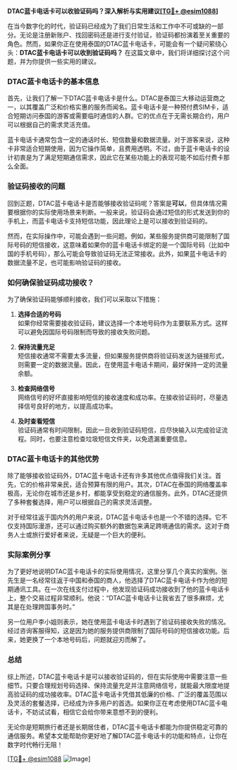 **DTAC蓝卡电话卡可以收验证码吗？深入解析与实用建议[[TG💪+ @esim1088](https://t.me/s/esim1088)]**

在当今数字化的时代，验证码已经成为了我们日常生活和工作中不可或缺的一部分。无论是注册新账户、找回密码还是进行支付验证，验证码都扮演着至关重要的角色。然而，如果你正在使用泰国的DTAC蓝卡电话卡，可能会有一个疑问萦绕心头：**DTAC蓝卡电话卡可以收到验证码吗？** 在这篇文章中，我们将详细探讨这个问题，并为你提供一些实用的建议。

### DTAC蓝卡电话卡的基本信息

首先，让我们了解一下DTAC蓝卡电话卡是什么。DTAC是泰国三大移动运营商之一，以其覆盖广泛和价格实惠的服务而闻名。蓝卡电话卡是一种预付费SIM卡，适合短期访问泰国的游客或需要临时通信的人群。它的优点在于无需长期合约，用户可以根据自己的需求灵活充值。

蓝卡电话卡通常包含一定的通话时长、短信数量和数据流量。对于游客来说，这种卡非常适合短期使用，因为它操作简单，且费用透明。不过，由于蓝卡电话卡的设计初衷是为了满足短期通信需求，因此它在某些功能上的表现可能不如后付费卡那么全面。

### 验证码接收的问题

回到正题，DTAC蓝卡电话卡是否能够接收验证码呢？答案是**可以**，但具体情况需要根据你的实际使用场景来判断。一般来说，验证码会通过短信的形式发送到你的手机上，而蓝卡电话卡支持短信功能，因此理论上是可以接收到验证码的。

然而，在实际操作中，可能会遇到一些问题。例如，某些服务提供商可能限制了国际号码的短信接收，这意味着如果你的蓝卡电话卡绑定的是一个国际号码（比如中国的手机号码），那么可能会导致验证码无法正常接收。此外，如果蓝卡电话卡的数据流量不足，也可能影响验证码的接收。

### 如何确保验证码成功接收？

为了确保验证码能够顺利接收，我们可以采取以下措施：

1. **选择合适的号码**  
   如果你经常需要接收验证码，建议选择一个本地号码作为主要联系方式。这样可以避免因国际号码限制而导致的接收失败问题。

2. **保持流量充足**  
   短信接收通常不需要太多流量，但如果服务提供商将验证码发送为链接形式，则需要一定的数据流量。因此，在使用蓝卡电话卡期间，最好保持一定的流量余额。

3. **检查网络信号**  
   网络信号的好坏直接影响短信的接收速度和成功率。在接收验证码时，尽量选择信号良好的地方，以提高成功率。

4. **及时查看短信**  
   验证码通常有时间限制，因此一旦收到验证码短信，应尽快输入以完成验证流程。同时，也要注意检查垃圾短信文件夹，以免遗漏重要信息。

### DTAC蓝卡电话卡的其他优势

除了能够接收验证码外，DTAC蓝卡电话卡还有许多其他优点值得我们关注。首先，它的价格非常亲民，适合预算有限的用户。其次，DTAC在泰国的网络覆盖率极高，无论你在城市还是乡村，都能享受到稳定的通信服务。此外，DTAC还提供了多种套餐选择，用户可以根据自己的需求灵活调整。

对于经常往返于国内外的用户来说，DTAC蓝卡电话卡也是一个不错的选择。它不仅支持国际漫游，还可以通过购买额外的数据包来满足跨境通信的需求。这对于商务人士或旅行爱好者来说，无疑是一个巨大的便利。

### 实际案例分享

为了更好地说明DTAC蓝卡电话卡的实际使用情况，这里分享几个真实的案例。张先生是一名经常往返于中国和泰国的商人，他选择了DTAC蓝卡电话卡作为他的短期通讯工具。在一次在线支付过程中，他发现验证码成功接收到了他的蓝卡电话卡上，整个交易过程非常顺利。他说：“DTAC蓝卡电话卡让我省去了很多麻烦，尤其是在处理跨国事务时。”

另一位用户李小姐则表示，她在使用蓝卡电话卡时遇到了验证码接收失败的情况。经过咨询客服得知，这是因为她的服务提供商限制了国际号码的短信接收功能。后来，她更换了一个本地号码后，问题就迎刃而解了。

### 总结

综上所述，DTAC蓝卡电话卡是可以接收验证码的，但在实际使用中需要注意一些细节。只要合理规划号码选择、保持流量充足并注意网络信号，就能最大限度地提高验证码的成功接收率。DTAC蓝卡电话卡凭借其低廉的价格、广泛的覆盖范围以及灵活的套餐选择，已经成为许多用户的首选。如果你正在考虑使用DTAC蓝卡电话卡，不妨试试看，相信它会给你带来意想不到的便利。

无论你是短期旅行者还是长期居住者，DTAC蓝卡电话卡都能为你提供稳定可靠的通信服务。希望本文能帮助你更好地了解DTAC蓝卡电话卡的功能和特点，让你在数字时代畅行无阻！

[[TG💪+ @esim1088](https://t.me/s/esim1088) ![Image](https://i.postimg.cc/4NQfJmqS/Snipaste-2025-05-13-00-14-12.png)]